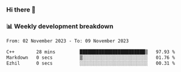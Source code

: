 ### Hi there 👋

### 📊 Weekly development breakdown
<!--START_SECTION:waka-->

```txt
From: 02 November 2023 - To: 09 November 2023

C++        28 mins         ████████████████████████▒   97.93 %
Markdown   0 secs          ▒░░░░░░░░░░░░░░░░░░░░░░░░   01.76 %
Ezhil      0 secs          ░░░░░░░░░░░░░░░░░░░░░░░░░   00.31 %
```

<!--END_SECTION:waka-->
